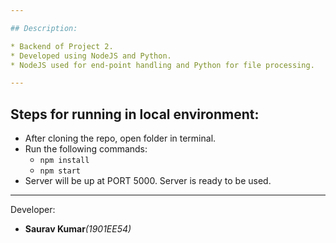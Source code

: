 ```yaml
---

## Description:

* Backend of Project 2.
* Developed using NodeJS and Python.
* NodeJS used for end-point handling and Python for file processing.

---
```


## Steps for running in local environment:

* After cloning the repo, open folder in terminal.
* Run the following commands:
  * ``npm install``
  * ``npm start``
* Server will be up at PORT 5000. Server is ready to be used.

---

Developer:

* **Saurav Kumar**_(1901EE54)_
